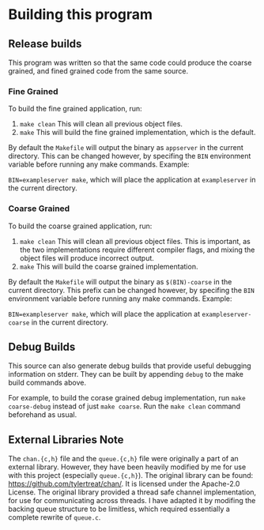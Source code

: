# Building this program

## Release builds

This program was written so that the same code could produce the coarse grained, and fined grained code from the same source.

### Fine Grained

To build the fine grained application, run:

1. `make clean` This will clean all previous object files.
2. `make` This will build the fine grained implementation, which is the default.

By default the `Makefile` will output the binary as `appserver` in the current directory.
This can be changed however, by specifing the `BIN` environment variable before running any make commands.
Example:

`BIN=exampleserver make`, which will place the application at `exampleserver` in the current directory.

### Coarse Grained

To build the coarse grained application, run:

1. `make clean` This will clean all previous object files. This is important, as the two implementations require different compiler flags, and mixing the object files will produce incorrect output.
2. `make` This will build the coarse grained implementation.

By default the `Makefile` will output the binary as `$(BIN)-coarse` in the current directory.
This prefix can be changed however, by specifing the `BIN` environment variable before running any make commands.
Example:

`BIN=exampleserver make`, which will place the application at `exampleserver-coarse` in the current directory.

## Debug Builds

This source can also generate debug builds that provide useful debugging information on stderr. They can be built by appending `debug` to the make build commands above.

For example, to build the corase grained debug implementation, run `make coarse-debug` instead of just `make coarse`. Run the `make clean` command beforehand as usual.

## External Libraries Note

The `chan.{c,h}` file and the `queue.{c,h}` file were originally a part of an external library. However, they have been heavily modified by me for use with this project (especially `queue.{c,h}`). The original library can be found: <https://github.com/tylertreat/chan/>. It is licensed under the Apache-2.0 License. The original library provided a thread safe channel implementation, for use for communicating across threads. I have adapted it by modifing the backing queue structure to be limitless, which required essentially a complete rewrite of `queue.c`.

